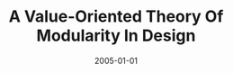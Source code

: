 ---
title: "A Value-Oriented Theory Of Modularity In Design"
date: 2005-01-01
venue: ""
paperurl: https://doi.org/10.1145/1082983.1083105
authors: "Yuanfang Cai and Kevin J Sullivan"
awards: ""
---